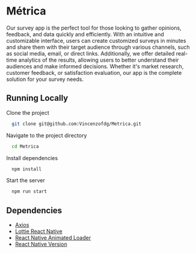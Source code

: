 
# Métrica

Our survey app is the perfect tool for those looking to gather opinions, feedback, and data quickly and efficiently. With an intuitive and customizable interface, users can create customized surveys in minutes and share them with their target audience through various channels, such as social media, email, or direct links. Additionally, we offer detailed real-time analytics of the results, allowing users to better understand their audiences and make informed decisions. Whether it's market research, customer feedback, or satisfaction evaluation, our app is the complete solution for your survey needs.

## Running Locally

Clone the project

```bash
  git clone git@github.com:Vincenzofdg/Metrica.git
```

Navigate to the project directory

```bash
  cd Metrica
```

Install dependencies

```bash
  npm install
```

Start the server

```bash
  npm run start
```


## Dependencies

 - [Axios](https://www.npmjs.com/package/axios)
 - [Lottie React Native](https://www.npmjs.com/package/lottie-react-native)
 - [React Native Animated Loader](https://www.npmjs.com/package/react-native-animated-loader)
 - [React Native Version](https://www.npmjs.com/package/react-native-version)
